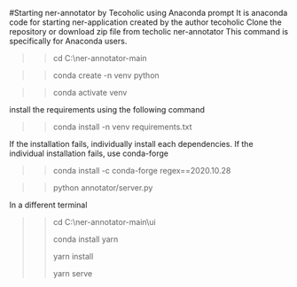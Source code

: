 #Starting ner-annotator by Tecoholic using Anaconda prompt
It is anaconda code for starting ner-application created by the author tecoholic
Clone the repository or download zip file from techolic ner-annotator
This command is specifically for Anaconda users.

>>cd C:\ner-annotator-main

>>conda create -n venv python

>>conda activate venv

install the requirements using the following command
>>conda install -n venv requirements.txt

If the installation fails, individually install each dependencies. If the individual installation fails, use conda-forge
>>conda install -c conda-forge regex==2020.10.28

>>python annotator/server.py

In a different terminal
>>cd C:\ner-annotator-main\ui
>>
>>conda install yarn
>>
>>yarn install
>>
>>yarn serve
